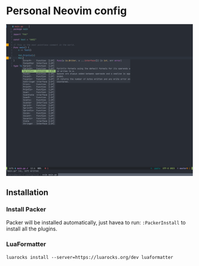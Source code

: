 # Personal Neovim config
![Screenshot](nvim.png)

## Installation

### Install Packer

Packer will be installed automatically, just havea to run: `:PackerInstall` to install all the plugins.

### LuaFormatter

`luarocks install --server=https://luarocks.org/dev luaformatter`

